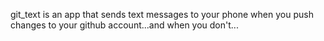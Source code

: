 git_text is an app that sends text messages to your phone when you push changes to your github account...and when you don't...
